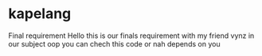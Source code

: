 # kapelang
Final requirement 
Hello this is our finals requirement with my friend vynz in our subject oop you can chech this code or nah depends on you
